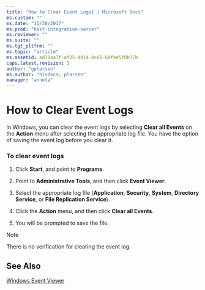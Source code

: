 ```yaml
---
title: "How to Clear Event Logs1 | Microsoft Docs"
ms.custom: ""
ms.date: "11/30/2017"
ms.prod: "host-integration-server"
ms.reviewer: ""
ms.suite: ""
ms.tgt_pltfrm: ""
ms.topic: "article"
ms.assetid: ad18aa7f-af25-4d14-8c68-69fed5f0b77b
caps.latest.revision: 3
author: "gplarsen"
ms.author: "hisdocs; plarsen"
manager: "anneta"
---
```

# How to Clear Event Logs
In Windows, you can clear the event logs by selecting **Clear all Events** on the **Action** menu after selecting the appropriate log file. You have the option of saving the event log before you clear it.  
  
### To clear event logs  
  
1.  Click **Start**, and point to **Programs**.  
  
2.  Point to **Administrative Tools**, and then click **Event Viewer**.  
  
3.  Select the appropriate log file (**Application**, **Security**, **System**, **Directory Service**, or **File Replication Service**).  
  
4.  Click the **Action** menu, and then click **Clear all Events**.  
  
5.  You will be prompted to save the file.  
  
> [!NOTE]
>  There is no verification for clearing the event log.  
  
## See Also  
 [Windows Event Viewer](../core/windows-event-viewer1.md)
